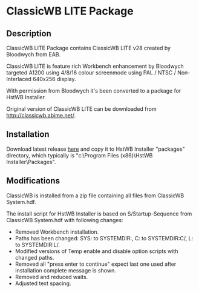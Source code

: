 # ClassicWB LITE Package

## Description

ClassicWB LITE Package contains ClassicWB LITE v28 created by Bloodwych from EAB. 

ClassicWB LITE is feature rich Workbench enhancement by Bloodwych targeted A1200 using 4/8/16 colour screenmode using PAL / NTSC / Non-Interlaced 640x256 display.

With permission from Bloodwych it's been converted to a package for HstWB Installer.

Original version of ClassicWB LITE can be downloaded from http://classicwb.abime.net/.

## Installation

Download latest release [here](../../releases) and copy it to HstWB Installer "packages" directory, which typically is "c:\Program Files (x86)\HstWB Installer\Packages".

## Modifications

ClassicWB is installed from a zip file containing all files from ClassicWB System.hdf.

The install script for HstWB Installer is based on S/Startup-Sequence from ClassicWB System.hdf with following changes:

- Removed Workbench installation.
- Paths has been changed: SYS: to SYSTEMDIR:, C: to SYSTEMDIR:C/, L: to SYSTEMDIR:L/.
- Modified versions of Temp enable and disable option scripts with changed paths.
- Removed all "press enter to continue" expect last one used after installation complete message is shown.
- Removed and reduced waits.
- Adjusted text spacing.